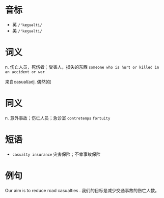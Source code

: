 # 音标

- 英 `/'kæʒuəlti/`
- 美 `/'kæʒuəlti/`

# 词义

n. 伤亡人员，死伤者；受害人，损失的东西
`someone who is hurt or killed in an accident or war`



来自casual(adj. 偶然的)

# 同义

n. 意外事故；伤亡人员；急诊室
`contretemps` `fortuity`

# 短语

- `casualty insurance` 灾害保险；不幸事故保险

# 例句

Our aim is to reduce road casualties .
我们的目标是减少交通事故的伤亡人数。


